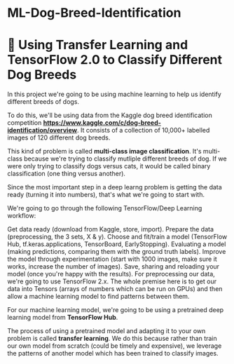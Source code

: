 # ML-Dog-Breed-Identification

# 🐶 Using Transfer Learning and TensorFlow 2.0 to Classify Different Dog Breeds

In this project we're going to be using machine learning to help us identify different breeds of dogs.

To do this, we'll be using data from the Kaggle dog breed identification competition **https://www.kaggle.com/c/dog-breed-identification/overview**. It consists of a collection of 10,000+ labelled images of 120 different dog breeds.

This kind of problem is called **multi-class image classification**. It's multi-class because we're trying to classify mutliple different breeds of dog. If we were only trying to classify dogs versus cats, it would be called binary classification (one thing versus another).

Since the most important step in a deep learng problem is getting the data ready (turning it into numbers), that's what we're going to start with.

We're going to go through the following TensorFlow/Deep Learning workflow:

Get data ready (download from Kaggle, store, import).
Prepare the data (preprocessing, the 3 sets, X & y).
Choose and fit/train a model (TensorFlow Hub, tf.keras.applications, TensorBoard, EarlyStopping).
Evaluating a model (making predictions, comparing them with the ground truth labels).
Improve the model through experimentation (start with 1000 images, make sure it works, increase the number of images).
Save, sharing and reloading your model (once you're happy with the results).
For preprocessing our data, we're going to use TensorFlow 2.x. The whole premise here is to get our data into Tensors (arrays of numbers which can be run on GPUs) and then allow a machine learning model to find patterns between them.

For our machine learning model, we're going to be using a pretrained deep learning model from **TensorFlow Hub**.

The process of using a pretrained model and adapting it to your own problem is called **transfer learning**. We do this because rather than train our own model from scratch (could be timely and expensive), we leverage the patterns of another model which has been trained to classify images.

